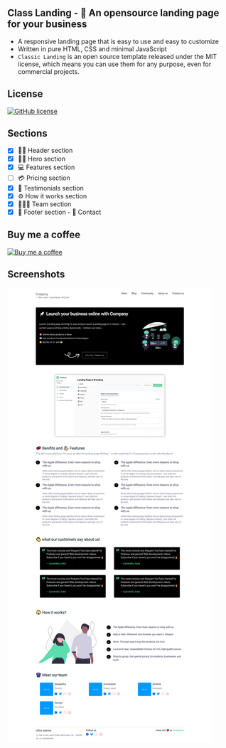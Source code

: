 ## Class Landing - 🚀 An opensource landing page for your business
- A responsive landing page that is easy to use and easy to customize
- Written in pure HTML, CSS and minimal JavaScript
- `Classic Landing` is an open source template released under the MIT license, which means you can use them for any purpose, even for commercial projects.

## License
[![GitHub license](https://img.shields.io/badge/license-MIT-blue.svg)](https://raw.githubusercontent.com/git-kamesh/classic-landing/main/LICENSE)

## Sections
- [x] 🧕🏻 Header section 
- [x] 🦸‍♀️ Hero section
- [x] 💻 Features section
- [ ] 💳 Pricing section
- [x] 💖 Testimonials section
- [x] ⚙️ How it works section
- [x] 👷🏻‍♂️ Team section
- [x] 📍 Footer section - 📱 Contact

## Buy me a coffee
[![Buy me a coffee](https://img.shields.io/badge/coffee-Buy%20me%20a%20coffee-brown)](https://gumroad.com/l/ePmeE)

## Screenshots
[![Full page screenshot](https://raw.githubusercontent.com/git-kamesh/classic-landing/main/screenshot.png)](https://raw.githubusercontent.com/git-kamesh/classic-landing/main/screenshot.png)
